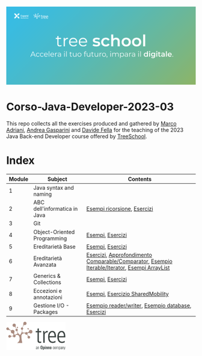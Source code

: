 ![TreeSchool](assets/treeschool_header.png)

# Corso-Java-Developer-2023-03

This repo collects all the exercises produced and gathered by [Marco Adriani](https://github.com/MrSosu), [Andrea Gasparini](https://github.com/andrea-gasparini) and [Davide Fella](https://github.com/davidefella) for the teaching of the 2023 Java Back-end Developer course offered by [TreeSchool](https://tree.it/school/).

# Index

| Module | Subject                      | Contents                                                                                                                                                                                                                                                                                                      |
|--------|------------------------------|---------------------------------------------------------------------------------------------------------------------------------------------------------------------------------------------------------------------------------------------------------------------------------------------------------------|
| 1      | Java syntax and naming       |                                                                                                                                                                                                                                                                                                               |
| 2      | ABC dell'informatica in Java | [Esempi ricorsione](module_02/src/esempi/Ricorsione.java), [Esercizi](module_02/src/esercizi/)                                                                                                                                                                                                                |
| 3      | Git                          |                                                                                                                                                                                                                                                                                                               |
| 4      | Object-Oriented Programming  | [Esempi](module_04/src/esempi/), [Esercizi](module_04/src/esercizi/)                                                                                                                                                                                                                                          |
| 5      | Ereditarietà Base            | [Esempi](module_05/src/esempi/), [Esercizi](module_05/src/esercizi/)                                                                                                                                                                                                                                          |
| 6      | Ereditarietà Avanzata        | [Esercizi](module_06/src/esercizi/), [Approfondimento Comparable/Comparator](module_06/src/esempi/comparator/Classifica.java?plain=1#L107-L138), [Esempio Iterable/Iterator](module_06/src/esempi/lista_di_interi/ListaDiInteri.java?plain=1#L144-L178), [Esempi ArrayList](module_06/src/esempi/EsempiListe) |
| 7      | Generics & Collections       | [Esempi](module_07/src/esempi/), [Esercizi](module_07/src/esercizi/)                                                                                                                                                                                                                                          |
| 8      | Eccezioni e annotazioni      | [Esempi](module_08/src/esempi/), [Esercizio SharedMobility](module_08/src/esercizi/shared_mobility)                                                                                                                                                                                                           |
| 9      | Gestione I/O - Packages      | [Esempio reader/writer](module_09/src/esempi/reader_writer/), [Esempio database](module_09/src/esempi/database), [Esercizi](module_09/src/esercizi/)                                                                                                                                                         |
<!--
| 10     | Design Patterns              | [Esempi](module_10/src/esempi), [Esercizi](module_10/src) |
| 11     | Java Stream                  | [Esercizi](module_11)                                     |
| 12     | Database                     | [Esempi](module_12/src/esempi), [Esercitazione AndiamoATeatro](module_12/src/AndiamoATeatro.pdf)                           |
| 13     | API                          | [Esercizi](module_13/src)                                                                  |
| 14     | Spring                       | [Esercizi](module_14/src)                                                                  |
| 18     | Test                         | [Esercizi](module_18/src)                                                                  |
-->

<img src="assets/treelogo.png" height="75">

